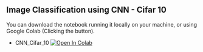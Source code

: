 ##  Image Classification using CNN - Cifar 10
You can download the notebook running it locally on your machine, or using Google Colab (Clicking the button).

- CNN_Cifar_10 [![Open In Colab](https://colab.research.google.com/assets/colab-badge.svg)](https://colab.research.google.com/github/Mjrovai/UNIFEI-IESTI01-TinyML-2022.1/blob/main/00_Curse_Folder/1_Fundamentals/Class_11/CNN_Cifar_10.ipynb) 
